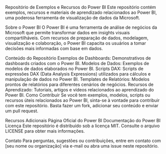 Repositório de Exemplos e Recursos do Power BI
Este repositório contém exemplos, recursos e materiais de aprendizado relacionados ao Power BI, uma poderosa ferramenta de visualização de dados da Microsoft.

Sobre o Power BI
O Power BI é uma ferramenta de análise de negócios da Microsoft que permite transformar dados em insights visuais compartilháveis. Com recursos de preparação de dados, modelagem, visualização e colaboração, o Power BI capacita os usuários a tomar decisões mais informadas com base em dados.

Conteúdo do Repositório
Exemplos de Dashboards: Demonstrativos de dashboards criados com o Power BI.
Modelos de Dados: Exemplos de modelos de dados elaborados no Power BI.
Scripts DAX: Scripts de expressões DAX (Data Analysis Expressions) utilizados para cálculos e manipulação de dados no Power BI.
Templates de Relatórios: Modelos prontos de relatórios para diferentes cenários de negócios.
Recursos de Aprendizado: Tutoriais, artigos e vídeos relacionados ao aprendizado do Power BI.
Como Contribuir
Se você tem exemplos, modelos, scripts ou recursos úteis relacionados ao Power BI, sinta-se à vontade para contribuir com este repositório. Basta fazer um fork, adicionar seu conteúdo e enviar um pull request.

Recursos Adicionais
Página Oficial do Power BI
Documentação do Power BI
Licença
Este repositório é distribuído sob a licença MIT. Consulte o arquivo LICENSE para obter mais informações.

Contato
Para perguntas, sugestões ou contribuições, entre em contato com [seu nome ou organização] via e-mail ou abra uma issue neste repositório.
